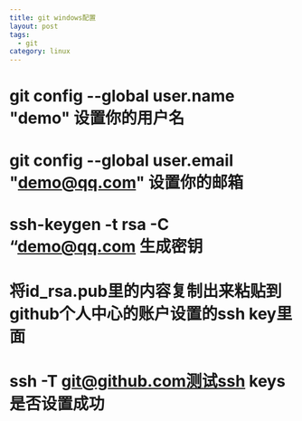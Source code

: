 ```yaml
---
title: git windows配置
layout: post
tags:
  - git
category: linux
---
```

# git config --global user.name "demo" 设置你的用户名
# git config --global user.email "demo@qq.com" 设置你的邮箱
# ssh-keygen -t rsa -C “demo@qq.com 生成密钥
# 将id_rsa.pub里的内容复制出来粘贴到github个人中心的账户设置的ssh key里面
# ssh -T git@github.com测试ssh keys是否设置成功